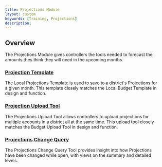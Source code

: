 ```yaml
---
title: Projections Module
layout: custom
keywords: [Training, Projections]
description: 
---
```


## Overview

The Projections Module gives controllers the tools needed to forecast the amounts they think they will need in the upcoming months.

### [ Projection Template ](/bApps/InterjectTraining/Projections/ProjectionTemplate.html)

The Local Projections Template is used to save to a district's Projections for a given month. This template closely matches the Local Budget Template in design and function.

### [ Projection Upload Tool ](/bApps/InterjectTraining/Projections/ProjectionUpload.html)

The Projections Upload Tool allows controllers to upload projections for multiple accounts in a district all at the same time. This upload tool closely matches the Budget Upload Tool in design and function.

### [ Projections Change Query ](/bApps/InterjectTraining/Projections/ProjectionChangeQuery.html)

 The Projections Change Query Tool provides insight into how Projections have been changed while open, with views on the summary and detailed levels.